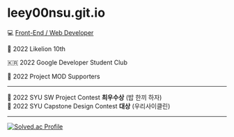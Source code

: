 # leey00nsu.git.io
💻 [Front-End / Web Developer](https://leey00nsu.github.io/)
 
🦁 2022 Likelion 10th

🇰🇷 2022 Google Developer Student Club

🍄 2022 Project MOD Supporters

------------------------------

🥈 2022 SYU SW Project Contest **최우수상** (밥 한끼 하자)  
🏅 2022 SYU Capstone Design Contest **대상** (우리사이클린)

------------------------------

[![Solved.ac Profile](http://mazassumnida.wtf/api/v2/generate_badge?boj=leeyoonsu96)](https://solved.ac/leeyoonsu96/)
